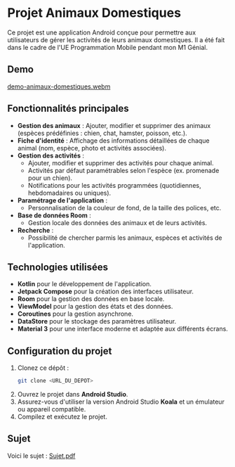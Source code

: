 # Projet Animaux Domestiques

Ce projet est une application Android conçue pour permettre aux utilisateurs de gérer les activités de leurs animaux domestiques. Il a été fait dans le cadre de l'UE Programmation Mobile pendant mon M1 Génial.

## Demo
[demo-animaux-domestiques.webm](https://github.com/user-attachments/assets/b740cdc2-911d-4b43-8ed1-dccddcf10d1c)

## Fonctionnalités principales

- **Gestion des animaux** : Ajouter, modifier et supprimer des animaux (espèces prédéfinies : chien, chat, hamster, poisson, etc.).
- **Fiche d'identité** : Affichage des informations détaillées de chaque animal (nom, espèce, photo et activités associées).
- **Gestion des activités** :
  - Ajouter, modifier et supprimer des activités pour chaque animal.
  - Activités par défaut paramétrables selon l'espèce (ex. promenade pour un chien).
  - Notifications pour les activités programmées (quotidiennes, hebdomadaires ou uniques).
- **Paramétrage de l'application** :
  - Personnalisation de la couleur de fond, de la taille des polices, etc.
- **Base de données Room** :
  - Gestion locale des données des animaux et de leurs activités.
- **Recherche** :
  - Possibilité de chercher parmis les animaux, espèces et activités de l'application.

## Technologies utilisées

- **Kotlin** pour le développement de l'application.
- **Jetpack Compose** pour la création des interfaces utilisateur.
- **Room** pour la gestion des données en base locale.
- **ViewModel** pour la gestion des états et des données.
- **Coroutines** pour la gestion asynchrone.
- **DataStore** pour le stockage des paramètres utilisateur.
- **Material 3** pour une interface moderne et adaptée aux différents écrans.

## Configuration du projet

1. Clonez ce dépôt :
   ```bash
   git clone <URL_DU_DEPOT>
   ```
2. Ouvrez le projet dans **Android Studio**.
3. Assurez-vous d'utiliser la version Android Studio **Koala** et un émulateur ou appareil compatible.
4. Compilez et exécutez le projet.

## Sujet
Voici le sujet : 
[Sujet.pdf](https://github.com/user-attachments/files/18521393/Sujet.pdf)
